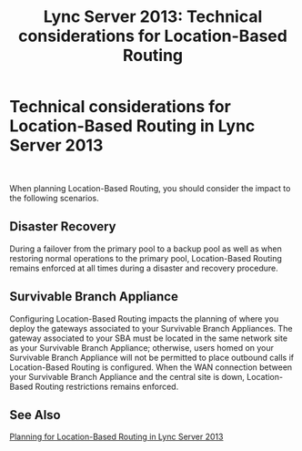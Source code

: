 ﻿---
title: 'Lync Server 2013: Technical considerations for Location-Based Routing'
TOCTitle: Technical considerations for Location-Based Routing
ms:assetid: 2e2a9199-7c6f-48d3-9adb-3873fc4f8c4e
ms:mtpsurl: https://technet.microsoft.com/en-us/library/JJ994027(v=OCS.15)
ms:contentKeyID: 51803936
ms.date: 07/23/2014
mtps_version: v=OCS.15
---

# Technical considerations for Location-Based Routing in Lync Server 2013

 


When planning Location-Based Routing, you should consider the impact to the following scenarios.

## Disaster Recovery

During a failover from the primary pool to a backup pool as well as when restoring normal operations to the primary pool, Location-Based Routing remains enforced at all times during a disaster and recovery procedure.

## Survivable Branch Appliance

Configuring Location-Based Routing impacts the planning of where you deploy the gateways associated to your Survivable Branch Appliances. The gateway associated to your SBA must be located in the same network site as your Survivable Branch Appliance; otherwise, users homed on your Survivable Branch Appliance will not be permitted to place outbound calls if Location-Based Routing is configured. When the WAN connection between your Survivable Branch Appliance and the central site is down, Location-Based Routing restrictions remains enforced.

## See Also


[Planning for Location-Based Routing in Lync Server 2013](lync-server-2013-planning-for-location-based-routing.md)

